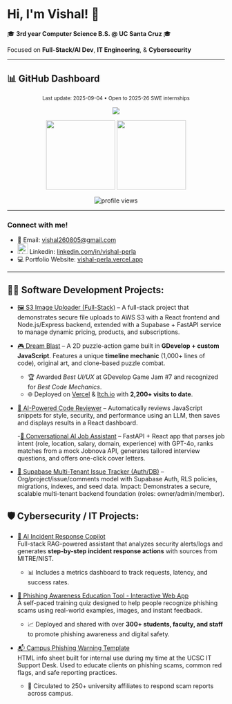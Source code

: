 # Hi, I'm Vishal! 👋  
🎓 **3rd year Computer Science B.S. @ UC Santa Cruz** 🎓

Focused on **Full-Stack/AI Dev**, **IT Engineering**, & **Cybersecurity**
  
---

## 📊 GitHub Dashboard  
<p align="center">
  <sub>Last update: 2025-09-04 • Open to 2025-26 SWE internships</sub>
<!-- Typing Animation -->
<p align="center">
  <img src="https://readme-typing-svg.herokuapp.com?font=Fira+Code&size=24&pause=1000&color=36BCF7&width=600&lines=Full-Stack+AI+Developer;Cybersecurity+Engineer;AI+%2B+Cloud+Projects;Always+Learning+%26+Building" />
</p>

<!-- Core Stats -->
<p align="center">
  <img src="https://github-readme-stats.vercel.app/api?username=Vishal-Perla&show_icons=true&theme=dark" height="160em" />
  <img src="https://github-readme-streak-stats.herokuapp.com/?user=Vishal-Perla&theme=dark" height="160em" />
</p>

<!-- Profile Views Counter -->
<p align="center">
  <img src="https://komarev.com/ghpvc/?username=Vishal-Perla&color=blue&style=flat-square" alt="profile views" />
</p>

---

###  Connect with me!
- 📧 Email: vishal260805@gmail.com  
- <img width="24" height="24" alt="LinkedIn" src="https://github.com/user-attachments/assets/0aea905a-37ea-41ac-ad3f-0698ea2024f5" /> Linkedin: [linkedin.com/in/vishal-perla](https://www.linkedin.com/in/vishal-perla)
-  💻 Portfolio Website: [vishal-perla.vercel.app](https://vishal-perla.vercel.app)

---

## 👨‍💻 Software Development Projects:  
- [🖼️ S3 Image Uploader (Full-Stack)](https://github.com/Vishal-Perla/s3-image-uploader) – A full-stack project that demonstrates secure file uploads to AWS S3 with a React frontend and Node.js/Express backend, extended with a Supabase + FastAPI service to manage dynamic pricing, products, and subscriptions.

- [🎮 Dream Blast](https://dream-blast.vercel.app) – A 2D puzzle-action game built in **GDevelop + custom JavaScript**. Features a unique **timeline mechanic** (1,000+ lines of code), original art, and clone-based puzzle combat.  
  - 🏆 Awarded *Best UI/UX* at GDevelop Game Jam #7 and recognized for *Best Code Mechanics*.  
  - 🌐 Deployed on [Vercel](https://dream-blast.vercel.app) & [Itch.io](https://your-itch-link-here) with **2,200+ visits to date**.

- [🤖 AI-Powered Code Reviewer](https://github.com/Vishal-Perla/ai-code-reviewer) – Automatically reviews JavaScript snippets for style, security, and performance using an LLM, then saves and displays results in a React dashboard.  

  -[🤝 Conversational AI Job Assistant](https://github.com/Vishal-Perla/ai-job-assistant) – FastAPI + React app that parses job intent (role, location, salary, domain, experience) with GPT-4o, ranks matches from a mock Jobnova API, generates tailored interview     questions, and offers one-click cover letters.

- [🧱 Supabase Multi-Tenant Issue Tracker (Auth/DB)](https://github.com/Vishal-Perla/supabase-issue-tracker) – Org/project/issue/comments model with Supabase Auth, RLS policies, migrations, indexes, and seed data.
Impact: Demonstrates a secure, scalable multi-tenant backend foundation (roles: owner/admin/member).


## 🛡️ Cybersecurity / IT Projects:

- [🔐 AI Incident Response Copilot](https://github.com/Vishal-Perla/RAG-incident-copilot)  
  Full-stack RAG-powered assistant that analyzes security alerts/logs and generates **step-by-step incident response actions** with sources from MITRE/NIST.  
  - 📊 Includes a metrics dashboard to track requests, latency, and success rates.

- [🧠 Phishing Awareness Education Tool - Interactive Web App](https://github.com/Vishal-Perla/phishing-awareness-quiz)  
  A self-paced training quiz designed to help people recognize phishing scams using real-world examples, images, and instant feedback.  
  - 📈 Deployed and shared with over **300+ students, faculty, and staff** to promote phishing awareness and digital safety.

- [📬 Campus Phishing Warning Template](https://github.com/Vishal-Perla/phishing-awareness-guide-html)  
  HTML info sheet built for internal use during my time at the UCSC IT Support Desk. Used to educate clients on phishing scams, common red flags, and safe reporting practices.  
  - 📢 Circulated to 250+ university affiliates to respond scam reports across campus.

